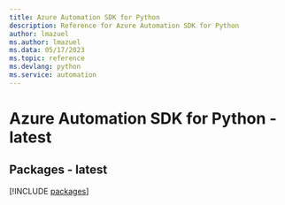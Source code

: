 ```yaml
---
title: Azure Automation SDK for Python
description: Reference for Azure Automation SDK for Python
author: lmazuel
ms.author: lmazuel
ms.data: 05/17/2023
ms.topic: reference
ms.devlang: python
ms.service: automation
---
```

# Azure Automation SDK for Python - latest
## Packages - latest
[!INCLUDE [packages](automation-index.md)]